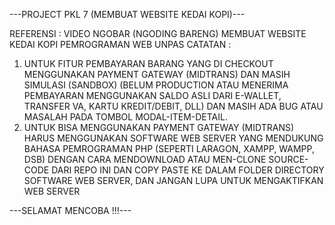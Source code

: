 ---PROJECT PKL 7 (MEMBUAT WEBSITE KEDAI KOPI)---

REFERENSI : VIDEO NGOBAR (NGODING BARENG) MEMBUAT WEBSITE KEDAI KOPI PEMROGRAMAN WEB UNPAS
CATATAN : 
1. UNTUK FITUR PEMBAYARAN BARANG YANG DI CHECKOUT MENGGUNAKAN PAYMENT GATEWAY (MIDTRANS) DAN MASIH SIMULASI (SANDBOX) (BELUM PRODUCTION ATAU MENERIMA PEMBAYARAN MENGGUNAKAN SALDO ASLI DARI E-WALLET, TRANSFER VA, KARTU KREDIT/DEBIT, DLL) DAN MASIH ADA BUG ATAU MASALAH PADA TOMBOL MODAL-ITEM-DETAIL.
2. UNTUK BISA MENGGUNAKAN PAYMENT GATEWAY (MIDTRANS) HARUS MENGGUNAKAN SOFTWARE WEB SERVER YANG MENDUKUNG BAHASA PEMROGRAMAN PHP (SEPERTI LARAGON, XAMPP, WAMPP, DSB) DENGAN CARA MENDOWNLOAD ATAU MEN-CLONE SOURCE-CODE DARI REPO INI DAN COPY PASTE KE DALAM FOLDER DIRECTORY SOFTWARE WEB SERVER, DAN JANGAN LUPA UNTUK MENGAKTIFKAN WEB SERVER

---SELAMAT MENCOBA !!!---
